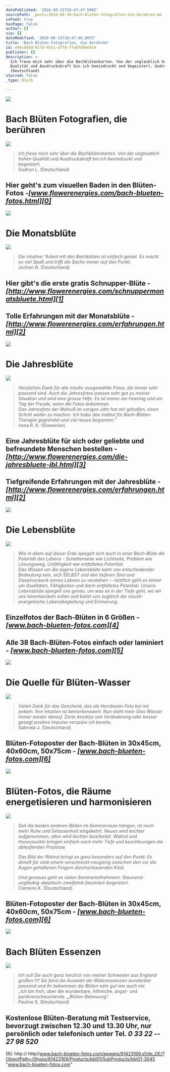 ```yaml
---
datePublished: '2016-08-31T20:47:47.500Z'
sourcePath: _posts/2016-08-30-bach-bluten-fotografien-die-beruhren.md
inFeed: true
hasPage: false
author: []
via: {}
dateModified: '2016-08-31T20:47:46.807Z'
title: 'Bach Blüten Fotografien, die berühren'
id: e94cb83d-817d-4511-aff6-f7a87d9e6434
publisher: {}
description: >-
  Ich freue mich sehr über die Bachblütenkarten. Von der unglaublich hohen
  Qualität und Ausdruckskraft bin ich beeindruckt und begeistert. Gudrun L.
  (Deutschland)
starred: false
_type: Blurb

---
```

![](https://the-grid-user-content.s3-us-west-2.amazonaws.com/f4c0ee6d-73f3-4f01-abe6-ed4064bd6864.png)

# Bach Blüten Fotografien, die berühren
![](https://the-grid-user-content.s3-us-west-2.amazonaws.com/12488387-5b98-473b-b73c-020e155649df.png)

> _Ich freue mich sehr über die Bachblütenkarten. Von der unglaublich hohen Qualität und Ausdruckskraft bin ich beeindruckt und begeistert._  
> Gudrun L. (Deutschland)

## Hier geht's zum visuellen Baden in den Blüten-Fotos -_**[www.flowerenergies.com/bach-blueten-fotos.html][0]**_
![](https://the-grid-user-content.s3-us-west-2.amazonaws.com/4aac74a1-b284-43b4-ac56-edd06ad29122.png)

# Die Monatsblüte
![](https://the-grid-user-content.s3-us-west-2.amazonaws.com/c0614857-782e-401e-992e-c1ee43e4b41f.png)

> _Die intuitive "Arbeit mit den Bachblüten ist einfach genial. Es macht so viel Spaß und trifft die Sache immer auf den Punkt_.  
> Jochen B. (Deutschland)

## Hier gibt's die erste gratis Schnupper-Blüte - _**[http://www.flowerenergies.com/schnuppermonatsbluete.html][1]**_

## Tolle Erfahrungen mit der Monatsblüte - _**[http://www.flowerenergies.com/erfahrungen.html][2]**_
![](https://the-grid-user-content.s3-us-west-2.amazonaws.com/1be3dcc6-ec1e-4af1-b313-411c87465b64.png)

# Die Jahresblüte
![](https://the-grid-user-content.s3-us-west-2.amazonaws.com/6ebb8fc4-a74a-4cbf-9181-22973eb286dc.png)

> _Herzlichen Dank für alle intuitiv ausgewählte Fotos, die immer sehr passend sind. Auch die Jahresfotos passen sehr gut zu meiner Situation und sind eine grosse Hilfe. Es ist immer ein Feiertag und ein Tag der Freude, wenn die Fotos ankommen._  
> _Das Jahresfoto der Walnuß im vorigen Jahr hat mir geholfen, einen Schritt weiter zu machen. Ich habe das Institut für Bach-Blüten-Therapie gegründet und viel neues begonnen."_  
> Irena R. K. (Slowenien)

## Eine Jahresblüte für sich oder geliebte und befreundete Menschen bestellen - _**[http://www.flowerenergies.com/die-jahresbluete-jbl.html][3]**_

## Tiefgreifende Erfahrungen mit der Jahresblüte - _**[http://www.flowerenergies.com/erfahrungen.html][2]**_
![](https://the-grid-user-content.s3-us-west-2.amazonaws.com/7816f3ca-97db-498b-b867-bffc853b5c87.jpg)

# Die Lebensblüte
![](https://the-grid-user-content.s3-us-west-2.amazonaws.com/20899145-ba0e-4979-a773-b0d3cfa50822.png)

> _Wie in allem auf dieser Erde spiegelt sich auch in einer Bach-Blüte die Polarität des Lebens - Schattenseite wie Lichtseite, Problem wie Lösungsweg, Unfähigkeit wie entfaltetes Potential._  
> _Das Wissen um die eigene Lebensblüte kann von entscheidender Bedeutung sein, sich SELBST und den tieferen Sinn und Daseinszweck seines Lebens zu verstehen -- letztlich geht es immer um Qualitäten, Fähigkeiten und darin entfaltetes Potential. Unsere Lebensblüte spiegelt uns genau, um was es in der Tiefe geht, wo wir uns hinentwickeln sollen und bietet uns zugleich die visuell-energetische Lebensbegleitung und Erinnerung._

## Einzelfotos der Bach-Blüten in 6 Größen - _**[www.bach-blueten-fotos.com][4]**_

## Alle 38 Bach-Blüten-Fotos einfach oder laminiert - _**[www.bach-blueten-fotos.com][5]**_
![](https://the-grid-user-content.s3-us-west-2.amazonaws.com/0e571956-1565-48a8-a151-eb66e2c54348.png)

# Die Quelle für Blüten-Wasser
![](https://the-grid-user-content.s3-us-west-2.amazonaws.com/7415ae07-52a3-4857-8704-b3dd320febf8.png)

> _Vielen Dank für das Geschenk, das als Hornbeam-Foto bei mir ankam. Ihre Intuition ist bemerkenswert. Nun steht mein Glas Wasser immer wieder darauf. Zarte Ansätze von Veränderung oder besser gesagt positive Impulse verspüre ich bereits._  
> Gabriela J. (Deutschland)

## Blüten-Fotoposter der Bach-Blüten in 30x45cm, 40x60cm, 50x75cm - _**[www.bach-blueten-fotos.com][6]**_
![](https://the-grid-user-content.s3-us-west-2.amazonaws.com/f208bf6b-237d-4c0f-84f1-4b66a15b477e.png)

# Blüten-Fotos, die Räume energetisieren und harmonisieren
![](https://the-grid-user-content.s3-us-west-2.amazonaws.com/d4acfb94-5cf2-4854-a71a-bf654a7d8881.png)

> _Seit die beiden anderen Blüten im Seminarraum hängen, ist noch mehr Ruhe und Gelassenheit eingekehrt. Neues wird leichter aufgenommen, altes wird leichter bearbeitet. Walnut und Honeysuckle bringen einfach noch mehr Tiefe und beschleunigen die ablaufenden Prozesse._
> 
> _Das Bild der Walnut bringt es ganz besonders auf den Punkt: Es ähnelt für viele einem verschreckt-neugierig zwischen den vor die Augen gehaltenen Fingern durchschauenden Kind._
> 
> _Und genauso geht es vielen Seminarteilnehmern: Staunend-ungläubig-skeptisch-zweifelnd-fasziniert-begeistert._  
> Clemens K. (Deutschland)

## Blüten-Fotoposter der Bach-Blüten in 30x45cm, 40x60cm, 50x75cm - _**[www.bach-blueten-fotos.com][6]**_
![](https://the-grid-user-content.s3-us-west-2.amazonaws.com/5b703ea8-68ab-4cf8-a051-df9f6bc55b57.png)

# Bach Blüten Essenzen
![](https://the-grid-user-content.s3-us-west-2.amazonaws.com/c8cf3f0a-ddbb-42bb-b034-2886e0db094b.png)

> _Ich soll Sie auch ganz herzlich von meiner Schwester aus England grüßen !!!! Sie fand die Auswahl der Blütenessenzen wunderbar passend und ihr bekommen die Blüten sehr gut wie auch mir._  
> _Ich bin froh, über die wunderbare, hilfreiche, angst- und panikverscheuchende _„_Blüten-Betreuung"._  
> Pauline S. (Deutschland)

## Kostenlose Blüten-Beratung mit Testservice, bevorzugt zwischen 12.30 und 13.30 Uhr, nur persönlich oder telefonisch unter Tel. _**0 33 22 -- 27 98 520**_

[0]: http://www.flowerenergies.com/bach-blueten-fotos.html "www.flowerenergies.com/bach-blueten-fotos.html"
[1]: http://www.flowerenergies.com/schnuppermonatsbluete.html "http://www.flowerenergies.com/schnuppermonatsbluete.html"
[2]: http://www.flowerenergies.com/erfahrungen.html "http://www.flowerenergies.com/erfahrungen.html"
[3]: http://www.flowerenergies.com/die-jahresbluete-jbl.html "http://www.flowerenergies.com/die-jahresbluete-jbl.html"
[4]: http://www.bach-blueten-fotos.com/epages/61423169.sf/de_DE/?ObjectPath=/Shops/61423169/Categories/bbl-fotos "http://www.bach-blueten-fotos.com"
[5]: http://www.bach-blueten-fotos.com/epages/61423169.sf/de_DE/?ObjectPath=/Shops/61423169/Categories/bbl-sets "http://www.bach-blueten-fotos.com"
[6]: http:// http//www.bach-blueten-fotos.com/epages/61423169.sf/de_DE/?ObjectPath=/Shops/61423169/Products/bbl01/SubProducts/bbl01-3045 "www.bach-blueten-fotos.com"
